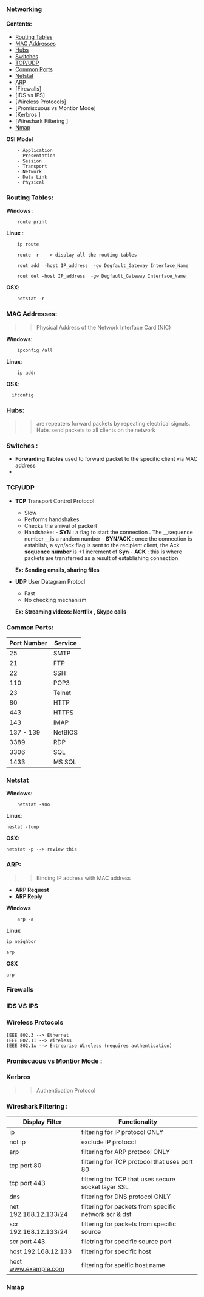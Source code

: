 ### Networking 

#### Contents:

- [Routing Tables](https://github.com/nairuzabulhul/General-Commands/blob/master/Netwokring/Networking%20Commands.md#routing-tables)
- [MAC Addresses](https://github.com/nairuzabulhul/General-Commands/blob/master/Netwokring/Networking%20Commands.md#mac-addresses)
- [Hubs](https://github.com/nairuzabulhul/General-Commands/blob/master/Netwokring/Networking%20Commands.md#hubs)
- [Switches](https://github.com/nairuzabulhul/General-Commands/blob/master/Netwokring/Networking%20Commands.md#switches)
- [TCP/UDP](https://github.com/nairuzabulhul/General-Commands/blob/master/Netwokring/Networking%20Commands.md#tcpudp)
- [Common Ports](https://github.com/nairuzabulhul/General-Commands/blob/master/Netwokring/Networking%20Commands.md#common-ports)
- [Netstat](https://github.com/nairuzabulhul/General-Commands/blob/master/Netwokring/Networking%20Commands.md#netstat)
- [ARP](https://github.com/nairuzabulhul/General-Commands/blob/master/Netwokring/Networking%20Commands.md#arp)
- [Firewalls]
- [IDS vs IPS]
- [Wireless Protocols]
- [Promiscuous vs Montior Mode]
- [Kerbros ]
- [Wireshark Filtering ]
- [Nmap](https://github.com/nairuzabulhul/General-Commands/blob/master/Netwokring/Networking%20Commands.md#nmap)


__OSI Model__
        
        - Application 
        - Presentation 
        - Session
        - Transport 
        - Network
        - Data Link
        - Physical 
    
    
### Routing Tables: 

   __Windows__ : 
        
        route print 

   __Linux__ :
    
        ip route 
        
        route -r  --> display all the routing tables  
        
        rout add  -host IP_address  -gw Degfault_Gateway Interface_Name    
        
        rout del -host IP_address  -gw Degfault_Gateway Interface_Name  
        
   __OSX__:
    
        netstat -r 
        

### MAC Addresses: 

>> Physical Address of the Network Interface Card (NIC)

 __Windows__:
    
        ipconfig /all
        

__Linux__:

        ip addr
        
__OSX__:

      ifconfig 
        
        


### Hubs:

>> are repeaters forward packets by repeating electrical signals. Hubs send packets to all clients on the network 


### Switches : 

>>  

- __Forwarding Tables__ used to forward packet to the specific client via MAC address
- 


### TCP/UDP

- __TCP__ Transport Control Protocol 
    
    - Slow 
    - Performs handshakes 
    - Checks the arrival of packert
    - Handshake:
            - __SYN__ : a flag to start the connection . The __sequence number __is a random number
            - __SYN/ACK__ : once the connection is establish, a syn/ack flag is sent to the recipient client, the Ack __sequence number__ is +1 increment of __Syn__ 
            - __ACK__ : this is where packets are transferred as a result of establishing connection 
            

    __Ex: Sending emails, sharing files__

- __UDP__ User Datagram Protocl 

    - Fast 
    - No checking mechanism 


    __Ex: Streaming videos: Nertflix , Skype calls__


### Common Ports:
| Port Number  | Service  |
|---|---|
| 25   | SMTP   |
| 21   |  FTP |
| 22   | SSH |
| 110  |  POP3 |
| 23   |  Telnet |
| 80   | HTTP   |
| 443  |  HTTPS |
| 143  | IMAP   |
| 137 - 139| NetBIOS   |
| 3389 |  RDP |
| 3306 | SQL |
|  1433| MS SQL |


### Netstat
    
__Windows__:
    
        netstat -ano 
        

__Linux__:

    nestat -tunp 
    

__OSX__:

    netstat -p --> review this 
        
    
### ARP: 

>> Binding IP address with MAC address

   - __ARP Request__ 
   - __ARP Reply__ 

__Windows__

        arp -a
        
__Linux__

    ip neighbor 
    
    arp 
    
__OSX__

    arp 
    

### Firewalls
### IDS VS IPS

### Wireless Protocols

    IEEE 802.3 --> Ethernet
    IEEE 802.11 --> Wireless
    IEEE 802.1x --> Entreprise Wireless (requires authentication)
    
### Promiscuous vs Montior Mode :


### Kerbros 

>> Authentication Protocol 
    
### Wireshark Filtering :   

| Display Filter  | Functionality  |
|-----------------|----------------|
| ip                | filtering for IP protocol ONLY   |
| not ip            |  exclude IP protocol |
| arp               | filtering for ARP protocol ONLY |
| tcp port 80       | filtering for TCP protocol that uses port 80   |
| tcp port 443       |  filtering for TCP that uses secure socket layer SSL |
| dns                     | filtering for DNS protocol ONLY |
| net   192.168.12.133/24 | filtering for packets from specific network scr & dst |
| scr 192.168.12.133/24   |  filtering for packets from specific source  |
| scr port 443            |  filetring for specific source port |
| host 192.168.12.133     | filtering for specific host |
| host www.example.com    | filtering for speific host name |  

### Nmap







